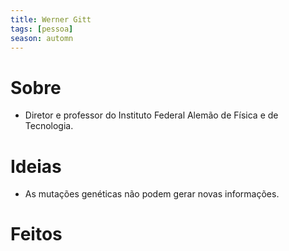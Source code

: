 ```yaml
---
title: Werner Gitt
tags: [pessoa]
season: automn
---
```

# Sobre
- Diretor e professor do Instituto Federal Alemão de Física e de Tecnologia.
# Ideias
- As mutações genéticas não podem gerar novas informações.
# Feitos